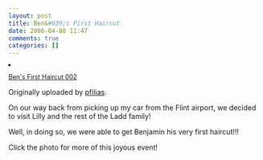 ```yaml
---
layout: post
title: Ben&#039;s First Haircut
date: 2006-04-08 11:47
comments: true
categories: []
---
```

<a title="photo sharing" href="http://www.flickr.com/photos/pfilias/125180464/"><img style="border: 2px solid #000000;" src="http://static.flickr.com/43/125180464_0a0b841ade_m.jpg" alt="" /></a>

<span style="font-size: 0.9em; margin-top: 0px;">
<a href="http://www.flickr.com/photos/pfilias/125180464/">Ben's First Haircut 002</a></span>

Originally uploaded by <a href="http://www.flickr.com/people/pfilias/">pfilias</a>.

On our way back from picking up my car from the Flint airport, we decided to visit Lilly and the rest of the Ladd family!

Well, in doing so, we were able to get Benjamin his very first haircut!!!

Click the photo for more of this joyous event!

